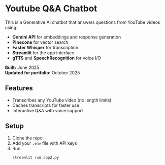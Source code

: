 # Youtube Q&A Chatbot

This is a Generative AI chatbot that answers questions from YouTube videos using:
- **Gemini API** for embeddings and response generation
- **Pinecone** for vector search
- **Faster Whisper** for transcription
- **Streamlit** for the app interface
- **gTTS** and **SpeechRecognition** for voice I/O

**Built:** June 2025  
**Updated for portfolio:** October 2025  

## Features
- Transcribes any YouTube video (no length limits)
- Caches transcripts for faster use
- Interactive Q&A with voice support

## Setup
1. Clone the repo
2. Add your `.env` file with API keys
3. Run:
   ```bash
   streamlit run app2.py
   ```
